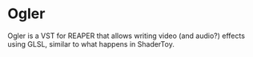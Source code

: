 # Ogler

Ogler is a VST for REAPER that allows writing video (and audio?) effects using GLSL, similar to what happens in ShaderToy.
